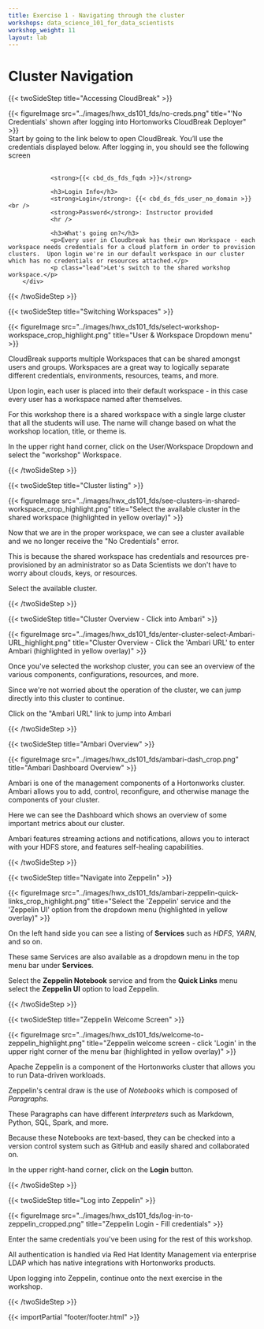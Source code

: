 ```yaml
---
title: Exercise 1 - Navigating through the cluster
workshops: data_science_101_for_data_scientists
workshop_weight: 11
layout: lab
---
```


# Cluster Navigation

{{< twoSideStep title="Accessing CloudBreak" >}}
        <div class="col-lg-8">
                {{< figureImage src="../images/hwx_ds101_fds/no-creds.png" title="'No Credentials' shown after logging into Hortonworks CloudBreak Deployer" >}}
        </div>
        <div class="col-lg-4">
                Start by going to the link below to open CloudBreak.  You’ll use the credentials displayed below.  After logging in, you should see the following screen
                <br /><br />

                <strong>{{< cbd_ds_fds_fqdn >}}</strong>

                <h3>Login Info</h3>
                <strong>Login</strong>: {{< cbd_ds_fds_user_no_domain >}}<br />
                <strong>Password</strong>: Instructor provided
                <hr />

                <h3>What's going on?</h3>
                <p>Every user in Cloudbreak has their own Workspace - each workspace needs credentials for a cloud platform in order to provision clusters.  Upon login we're in our default workspace in our cluster which has no credentials or resources attached.</p>
                <p class="lead">Let's switch to the shared workshop workspace.</p>
        </div>
{{< /twoSideStep >}}


{{< twoSideStep title="Switching Workspaces" >}}
	<div class="col-sm-12 col-lg-8">
                {{< figureImage src="../images/hwx_ds101_fds/select-workshop-workspace_crop_highlight.png" title="User & Workspace Dropdown menu" >}}
	</div>
	<div class="col-sm-12 col-lg-4">
		<p>CloudBreak supports multiple Workspaces that can be shared amongst users and groups.  Workspaces are a great way to logically separate different credentials, environments, resources, teams, and more.</p>
		<p>Upon login, each user is placed into their default workspace - in this case every user has a workspace named after themselves.</p>
		<p>For this workshop there is a shared workspace with a single large cluster that all the students will use.  The name will change based on what the workshop location, title, or theme is.</p>
		<p class="lead">In the upper right hand corner, click on the User/Workspace Dropdown and select the "workshop" Workspace.</p>
	</div>
{{< /twoSideStep >}}

{{< twoSideStep title="Cluster listing" >}}
	<div class="col-sm-12 col-lg-8">
                {{< figureImage src="../images/hwx_ds101_fds/see-clusters-in-shared-workspace_crop_highlight.png" title="Select the available cluster in the shared workspace (highlighted in yellow overlay)" >}}
	</div>
	<div class="col-sm-12 col-lg-4">
		<p>Now that we are in the proper workspace, we can see a cluster available and we no longer receive the "No Credentials" error.</p>
		<p>This is because the shared workspace has credentials and resources pre-provisioned by an administrator so as Data Scientists we don't have to worry about clouds, keys, or resources.</p>
		<p class="lead">Select the available cluster.</p>
	</div>
{{< /twoSideStep >}}

{{< twoSideStep title="Cluster Overview - Click into Ambari" >}}
	<div class="col-sm-12 col-lg-8">
                {{< figureImage src="../images/hwx_ds101_fds/enter-cluster-select-Ambari-URL_highlight.png" title="Cluster Overview - Click the 'Ambari URL' to enter Ambari (highlighted in yellow overlay)" >}}
	</div>
	<div class="col-sm-12 col-lg-4">
		<p>Once you've selected the workshop cluster, you can see an overview of the various components, configurations, resources, and more.</p>
		<p>Since we're not worried about the operation of the cluster, we can jump directly into this cluster to continue.</p>
		<p class="lead">Click on the "Ambari URL" link to jump into Ambari</p>
	</div>
{{< /twoSideStep >}}

{{< twoSideStep title="Ambari Overview" >}}
	<div class="col-sm-12 col-lg-8">
                {{< figureImage src="../images/hwx_ds101_fds/ambari-dash_crop.png" title="Ambari Dashboard Overview" >}}
	</div>
	<div class="col-sm-12 col-lg-4">
		<p>Ambari is one of the management components of a Hortonworks cluster.  Ambari allows you to add, control, reconfigure, and otherwise manage the components of your cluster.</p>
		<p>Here we can see the Dashboard which shows an overview of some important metrics about our cluster.</p>
		<p>Ambari features streaming actions and notifications, allows you to interact with your HDFS store, and features self-healing capabilities.</p>
	</div>
{{< /twoSideStep >}}

{{< twoSideStep title="Navigate into Zeppelin" >}}
	<div class="col-sm-12 col-lg-8">
                {{< figureImage src="../images/hwx_ds101_fds/ambari-zeppelin-quick-links_crop_highlight.png" title="Select the 'Zeppelin' service and the 'Zeppelin UI' option from the dropdown menu (highlighted in yellow overlay)" >}}
	</div>
	<div class="col-sm-12 col-lg-4">
		<p>On the left hand side you can see a listing of <strong>Services</strong> such as <em>HDFS</em>, <em>YARN</em>, and so on.</p>
		<p>These same Services are also available as a dropdown menu in the top menu bar under <strong>Services</strong>.</p>
		<p class="lead">Select the <strong>Zeppelin Notebook</strong> service and from the <strong>Quick Links</strong> menu select the <strong>Zeppelin UI</strong> option to load Zeppelin.</p>
	</div>
{{< /twoSideStep >}}

{{< twoSideStep title="Zeppelin Welcome Screen" >}}
	<div class="col-sm-12 col-lg-8">
                {{< figureImage src="../images/hwx_ds101_fds/welcome-to-zeppelin_highlight.png" title="Zeppelin welcome screen - click 'Login' in the upper right corner of the menu bar (highlighted in yellow overlay)" >}}
	</div>
	<div class="col-sm-12 col-lg-4">
		<p>Apache Zeppelin is a component of the Hortonworks cluster that allows you to run Data-driven workloads.</p>
		<p>Zeppelin's central draw is the use of <em>Notebooks</em> which is composed of <em>Paragraphs</em>.</p>
		<p>These Paragraphs can have different <em>Interpreters</em> such as Markdown, Python, SQL, Spark, and more.</p>
		<p>Because these Notebooks are text-based, they can be checked into a version control system such as GitHub and easily shared and collaborated on.</p>
		<p class="lead">In the upper right-hand corner, click on the <strong>Login</strong> button.</p>
	</div>
{{< /twoSideStep >}}

{{< twoSideStep title="Log into Zeppelin" >}}
	<div class="col-sm-12 col-lg-8">
                {{< figureImage src="../images/hwx_ds101_fds/log-in-to-zeppelin_cropped.png" title="Zeppelin Login - Fill credentials" >}}
	</div>
	<div class="col-sm-12 col-lg-4">
		<p>Enter the same credentials you've been using for the rest of this workshop.</p>
		<p>All authentication is handled via Red Hat Identity Management via enterprise LDAP which has native integrations with Hortonworks products.</p>
		<p class="lead">Upon logging into Zeppelin, continue onto the next exercise in the workshop.</p>
	</div>
{{< /twoSideStep >}}




{{< importPartial "footer/footer.html" >}}
